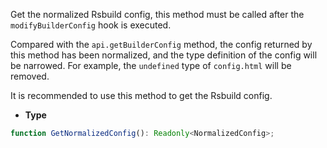 Get the normalized Rsbuild config, this method must be called after the `modifyBuilderConfig` hook is executed.

Compared with the `api.getBuilderConfig` method, the config returned by this method has been normalized, and the type definition of the config will be narrowed. For example, the `undefined` type of `config.html` will be removed.

It is recommended to use this method to get the Rsbuild config.

- **Type**

```ts
function GetNormalizedConfig(): Readonly<NormalizedConfig>;
```
